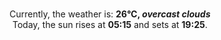 <p  align="center"><br/>Currently, the weather is: <b> 26°C, <i>overcast clouds</i></b></br>Today, the sun rises at <b>05:15</b> and sets at <b>19:25</b>.</p>